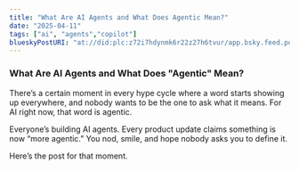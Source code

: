 ```yaml
---
title: "What Are AI Agents and What Does Agentic Mean?"
date: "2025-04-11"
tags: ["ai", "agents","copilot"]
blueskyPostURI: "at://did:plc:z72i7hdynmk6r22z27h6tvur/app.bsky.feed.post/3kl42poillg2s"
---
```


### What Are AI Agents and What Does "Agentic" Mean?
There’s a certain moment in every hype cycle where a word starts showing up everywhere, and nobody wants to be the one to ask what it means. For AI right now, that word is agentic.

Everyone’s building AI agents. Every product update claims something is now “more agentic.” You nod, smile, and hope nobody asks you to define it.

Here’s the post for that moment.

